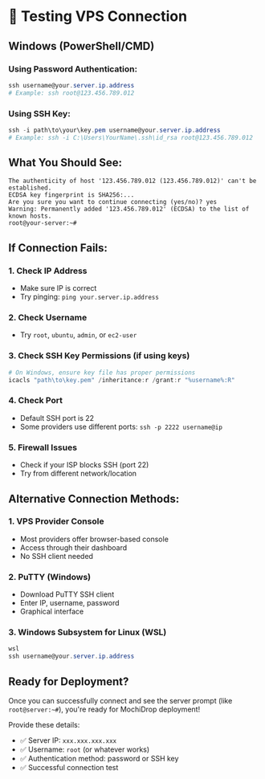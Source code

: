 # 🔌 Testing VPS Connection

## Windows (PowerShell/CMD)

### Using Password Authentication:
```powershell
ssh username@your.server.ip.address
# Example: ssh root@123.456.789.012
```

### Using SSH Key:
```powershell
ssh -i path\to\your\key.pem username@your.server.ip.address
# Example: ssh -i C:\Users\YourName\.ssh\id_rsa root@123.456.789.012
```

## What You Should See:
```
The authenticity of host '123.456.789.012 (123.456.789.012)' can't be established.
ECDSA key fingerprint is SHA256:...
Are you sure you want to continue connecting (yes/no)? yes
Warning: Permanently added '123.456.789.012' (ECDSA) to the list of known hosts.
root@your-server:~#
```

## If Connection Fails:

### 1. Check IP Address
- Make sure IP is correct
- Try pinging: `ping your.server.ip.address`

### 2. Check Username
- Try `root`, `ubuntu`, `admin`, or `ec2-user`

### 3. Check SSH Key Permissions (if using keys)
```powershell
# On Windows, ensure key file has proper permissions
icacls "path\to\key.pem" /inheritance:r /grant:r "%username%:R"
```

### 4. Check Port
- Default SSH port is 22
- Some providers use different ports: `ssh -p 2222 username@ip`

### 5. Firewall Issues
- Check if your ISP blocks SSH (port 22)
- Try from different network/location

## Alternative Connection Methods:

### 1. VPS Provider Console
- Most providers offer browser-based console
- Access through their dashboard
- No SSH client needed

### 2. PuTTY (Windows)
- Download PuTTY SSH client
- Enter IP, username, password
- Graphical interface

### 3. Windows Subsystem for Linux (WSL)
```powershell
wsl
ssh username@your.server.ip.address
```

## Ready for Deployment?

Once you can successfully connect and see the server prompt (like `root@server:~#`), you're ready for MochiDrop deployment!

Provide these details:
- ✅ Server IP: `xxx.xxx.xxx.xxx`
- ✅ Username: `root` (or whatever works)
- ✅ Authentication method: password or SSH key
- ✅ Successful connection test